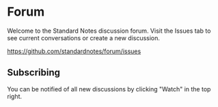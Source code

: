 # Forum

Welcome to the Standard Notes discussion forum. Visit the Issues tab to see current conversations or create a new discussion. 

https://github.com/standardnotes/forum/issues

## Subscribing

You can be notified of all new discussions by clicking "Watch" in the top right.

